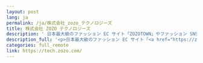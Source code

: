 ```yaml
---
layout: post
lang: ja
permalink: /ja/株式会社_zozo_テクノロジーズ
title: 株式会社 ZOZO テクノロジーズ
description: ' 日本最大級のファッション EC サイト「ZOZOTOWN」やファッション SNS「WEAR」の開発を行っています。フルリモート、フルフレックス制度のほか、病気休暇などもあります！ (募集中) '
description_full: '<p>日本最大級のファッション EC サイト「<a href="https://zozo.jp/">ZOZOTOWN</a>」やファッション SNS「<a href="https://wear.jp/">WEAR</a>」の開発を行っています。フルリモート、フルフレックス制度のほか、病気休暇などもあります！ <a href="https://tech.zozo.com/recruit/">(募集中)</a></p>'
categories: full_remote
link: https://tech.zozo.com/
---
```

